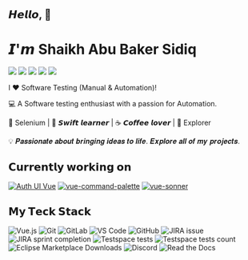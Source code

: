 ## 𝙃𝙚𝙡𝙡𝙤, 👋
# 𝙄'𝙢 **Shaikh Abu Baker Sidiq**
[![](https://img.shields.io/badge/-@abubaker-%231DA1F2?style=flat-square&logo=twitter&logoColor=ffffff)](https://twitter.com/abubaker)
[![](https://img.shields.io/badge/-@abuscode-%23181717?style=flat-square&logo=github)](https://github.com/abuscode)
[![](https://img.shields.io/badge/-@abubaker-%23000000?style=flat-square&logo=codepen)](https://codepen.io/abubaker)
[![](https://img.shields.io/badge/-@abubaker-%23000000?style=flat-square&logo=codesandbox)](https://codesandbox.io/u/abubaker)
[![](https://img.shields.io/website?color=0ab9e6&style=flat-square&up_message=xlbd.me&url=https%3A%2F%2Fxlbd.me)](https://xlbd.me)

I ❤️ Software Testing (Manual & Automation)!

:computer: A Software testing enthusiast with a passion for Automation.

🖖 Selenium | 🍎 𝙎𝙬𝙞𝙛𝙩 𝙡𝙚𝙖𝙧𝙣𝙚𝙧 | ☕️ 𝘾𝙤𝙛𝙛𝙚𝙚 𝙡𝙤𝙫𝙚𝙧 | 🌵 Explorer

💡 𝑷𝒂𝒔𝒔𝒊𝒐𝒏𝒂𝒕𝒆 𝒂𝒃𝒐𝒖𝒕 𝒃𝒓𝒊𝒏𝒈𝒊𝒏𝒈 𝒊𝒅𝒆𝒂𝒔 𝒕𝒐 𝒍𝒊𝒇𝒆. 𝑬𝒙𝒑𝒍𝒐𝒓𝒆 𝒂𝒍𝒍 𝒐𝒇 𝒎𝒚 𝒑𝒓𝒐𝒋𝒆𝒄𝒕𝒔.

## 𝗖𝘂𝗿𝗿𝗲𝗻𝘁𝗹𝘆 𝘄𝗼𝗿𝗸𝗶𝗻𝗴 𝗼𝗻

[![Auth UI Vue](https://svg.bookmark.style/api?url=https://github.com/nuxtbase/auth-ui-vue&mode=light&style=horizontal)](https://github.com/nuxtbase/auth-ui-vue)
[![vue-command-palette](https://svg.bookmark.style/api?url=https://github.com/abuscode/vue-command-palette&mode=dark&style=horizontal)](https://github.com/xiaoluoboding/vue-command-palette)
[![vue-sonner](https://svg.bookmark.style/api?url=https://github.com/abuscode/vue-sonner&mode=light&style=horizontal)](https://github.com/abuscode/vue-sonner)

## 𝗠𝘆 𝗧𝗲𝗰𝗸 𝗦𝘁𝗮𝗰𝗸
![Vue.js](https://img.shields.io/badge/-Vue.js-%232c3e50?style=flat-square&logo=vuedotjs)
![Git](https://img.shields.io/badge/-Git-%23F05032?style=flat-square&logo=git&logoColor=%23ffffff)
![GitLab](https://img.shields.io/badge/-GitLab-FCA121?style=flat-square&logo=gitlab)
![VS Code](https://img.shields.io/badge/-VSCode-%23007ACC?style=flat-square&logo=visual-studio-code)
![GitHub](https://img.shields.io/badge/-GitHub-FCA121?style=flat-square&logo=github)
![JIRA issue](https://img.shields.io/jira/issue/:issueKey)
![JIRA sprint completion](https://img.shields.io/jira/sprint/:sprintId)
![Testspace tests](https://img.shields.io/testspace/tests/:org/:project/:space)
![Testspace tests count](https://img.shields.io/testspace/:metric/:org/:project/:space)
![Eclipse Marketplace Downloads](https://img.shields.io/eclipse-marketplace/:interval/:name)
![Discord](https://img.shields.io/discord/:serverId)
![Read the Docs](https://img.shields.io/readthedocs/:packageName)


<!--
**Abuscode/Abuscode** is a ✨ _special_ ✨ repository because its `README.md` (this file) appears on your GitHub profile.

Here are some ideas to get you started:

- 🔭 I’m currently working on ...
- 🌱 I’m currently learning ...
- 👯 I’m looking to collaborate on ...
- 🤔 I’m looking for help with ...
- 💬 Ask me about ...
- 📫 How to reach me: ...
- 😄 Pronouns: ...
- ⚡ Fun fact: ...
-->
